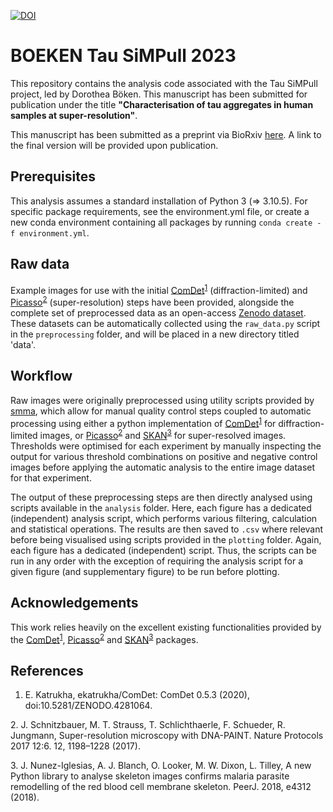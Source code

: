 [![DOI](https://zenodo.org/badge/612212565.svg)](https://zenodo.org/badge/latestdoi/612212565)



# BOEKEN Tau SiMPull 2023

This repository contains the analysis code associated with the Tau SiMPull project, led by Dorothea Böken. This manuscript has been submitted for publication under the title **"Characterisation of tau aggregates in human samples at super-resolution"**.

This manuscript has been submitted as a preprint via BioRxiv [here](biorxiv/link). A link to the final version will be provided upon publication.

## Prerequisites

This analysis assumes a standard installation of Python 3 (=> 3.10.5). For specific package requirements, see the environment.yml file, or create a new conda environment containing all packages by running ```conda create -f environment.yml```. 

## Raw data

Example images for use with the initial [ComDet][1]<sup>[1]</sup> (diffraction-limited) and [Picasso][2]<sup>[2]</sup> (super-resolution) steps have been provided, alongside the complete set of preprocessed data as an open-access [Zenodo dataset](https://doi.org/###/zenodo.###). These datasets can be automatically collected using the ```raw_data.py``` script in the ```preprocessing``` folder, and will be placed in a new directory titled 'data'.

## Workflow

Raw images were originally preprocessed using utility scripts provided by [smma](https://github.com/dezeraecox/smma), which allow for manual quality control steps coupled to automatic processing using either a python implementation of [ComDet][1]<sup>[1]</sup> for diffraction-limited images, or [Picasso][2]<sup>[2]</sup> and [SKAN][3]<sup>[3]</sup> for super-resolved images. Thresholds were optimised for each experiment by manually inspecting the output for various threshold combinations on positive and negative control images before applying the automatic analysis to the entire image dataset for that experiment.

The output of these preprocessing steps are then directly analysed using scripts available in the ```analysis``` folder. Here, each figure has a dedicated (independent) analysis script, which performs various filtering, calculation and statistical operations. The results are then saved to ```.csv``` where relevant before being visualised using scripts provided in the ```plotting``` folder. Again, each figure has a dedicated (independent) script. Thus, the scripts can be run in any order with the exception of requiring the analysis script for a given figure (and supplementary figure) to be run before plotting.

## Acknowledgements

This work relies heavily on the excellent existing functionalities provided by the [ComDet][1]<sup>[1]</sup>, [Picasso][2]<sup>[2]</sup> and [SKAN][3]<sup>[3]</sup> packages. 

## References

[1]: https://github.com/UU-cellbiology/ComDet
1. E. Katrukha, ekatrukha/ComDet: ComDet 0.5.3 (2020), doi:10.5281/ZENODO.4281064. 

[2]: https://github.com/square/picasso
2. J. Schnitzbauer, M. T. Strauss, T. Schlichthaerle, F. Schueder, R. Jungmann, Super-resolution microscopy with DNA-PAINT. Nature Protocols 2017 12:6. 12, 1198–1228 (2017).

[3]: https://github.com/jni/skan
3. J. Nunez-Iglesias, A. J. Blanch, O. Looker, M. W. Dixon, L. Tilley, A new Python library to analyse skeleton images confirms malaria parasite remodelling of the red blood cell membrane skeleton. PeerJ. 2018, e4312 (2018).